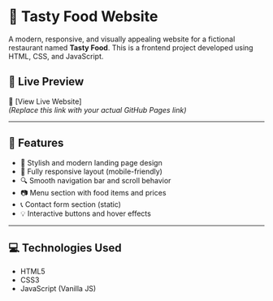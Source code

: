 # 🍔 Tasty Food Website

A modern, responsive, and visually appealing website for a fictional restaurant named **Tasty Food**. This is a frontend project developed using HTML, CSS, and JavaScript.

## 📸 Live Preview

🔗 [View Live Website]  
*(Replace this link with your actual GitHub Pages link)*

---

## 📁 Features

- 🍕 Stylish and modern landing page design
- 📱 Fully responsive layout (mobile-friendly)
- 🔍 Smooth navigation bar and scroll behavior
- 📷 Menu section with food items and prices
- 📞 Contact form section (static)
- 💡 Interactive buttons and hover effects

---

## 💻 Technologies Used

- HTML5
- CSS3
- JavaScript (Vanilla JS)



